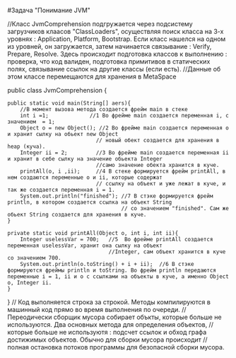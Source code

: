 #Задача "Понимание JVM"

//Класс JvmComprehension подгружается через подсистему загрузчиков клаасов "ClassLoaders", осуществляя поиск класса на 3-х уровнях : Application, Platform, Bootstrap. Если класс нашелся на одном из уровней, он загружается, затем начинается связывание : Verify, Prepare, Resolve. Здесь происходит подготовка классов к выполнению : проверка, что код валиден, подготовка примитивов в статических полях, связывание ссылок на другие классы (если есть).
//Данные об этом классе перемещаются для хранения в MetaSpace

public class JvmComprehension {

    public static void main(String[] aers){
        //В момент вызова метода создается фрейм main в стеке
        int i =1;             //1 Во фрейме main создается переменная i, с значением  = 1;
        Object o = new Object(); //2 Во фрейме main создается переменная о и хранит сылку на обьект new Object 
                                // новый обект создается для хранения в heap (куча). 
        Integer ii = 2;         //3 Во фрейме main создается переменная ii и хранит в себе сылку на значение обьекта Integer
                                //само значение обекта хранится в куче. 
        printAll(o, i ,ii);     //4 В стеке формируется фрейм printAll, в нем создаются переменные o и ii, которые содержат 
                                // ссылку на объект и уже лежат в куче, и так же создается переменная i = 1.
        System.out.println("finished"); //7 В стэке формируется фрейм println, в котором создается ссылка на объект String  
                                        // со значением "finished". Сам же обьект String создается для хранения в куче.
    }

    private static void printAll(Object o, int i, int ii){
        Integer uselessVar = 700;   //5  Во фрейме printAll создается переменная uselessVar, хранит она сылку на объект 
                                    //Integer, сам объект хранится в куче со значением 700.
        System.out.println(o.toString() + i + ii);  //6 В стэке формируются фреймы println и toString. Во фрейм println передаются переменные i = 1, ii и о с ссылками на объекты в куче, а именно Object o, Integer ii.
    }
}
 // Код выполняется строка за строкой. Методы компилируются в машинный код прямо во время выполнения по очереди.
 // Переодически сборщик мусора собирает объкты, которые больше не используются. Два основных метода для определения объектов,
 // которые больше не используютя : подсчет ссылок и обход графа достижимых объектов. Обычно для сборки мусора происходит 
 // полная остановка потоков программы для безопасной сборки мусора.